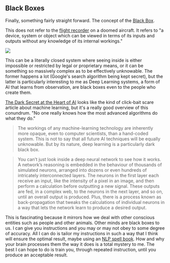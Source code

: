 ## Black Boxes

Finally, something fairly straight forward. The concept of the [Black Box](https://en.wikipedia.org/wiki/Black_box). 

This does not refer to the [flight recorder](https://en.wikipedia.org/wiki/Flight_recorder) on a doomed aircraft. It refers to "a device, system or object which can be viewed in terms of its inputs and outputs without any knowledge of its internal workings."

[![](http://blog.peteashton.com/images/Blackbox3D-withGraphs.png)](https://commons.wikimedia.org/wiki/File:Blackbox3D-withGraphs.png)

This can be a literally closed system where seeing inside is either impossible or restricted by legal or proprietary means, or it can be something so massively complex as to be effectively unknowable. The former happens a lot (Google's search algorithm being kept secret), but the latter is particularly interesting to me as Deep Learning systems, a form of AI that learns from observation, are black boxes even to the people who create them. 

[The Dark Secret at the Heart of AI](https://www.technologyreview.com/s/604087/the-dark-secret-at-the-heart-of-ai/) looks like the kind of click-bait scare article about machine learning, but it's a really good overview of this conundrum. "No one really knows how the most advanced algorithms do what they do."

> The workings of any machine-learning technology are inherently more opaque, even to computer scientists, than a hand-coded system. This is not to say that all future AI techniques will be equally unknowable. But by its nature, deep learning is a particularly dark black box.

> You can’t just look inside a deep neural network to see how it works. A network’s reasoning is embedded in the behaviour of thousands of simulated neurons, arranged into dozens or even hundreds of intricately interconnected layers. The neurons in the first layer each receive an input, like the intensity of a pixel in an image, and then perform a calculation before outputting a new signal. These outputs are fed, in a complex web, to the neurons in the next layer, and so on, until an overall output is produced. Plus, there is a process known as back-propagation that tweaks the calculations of individual neurons in a way that lets the network learn to produce a desired output.

This is fascinating because it mirrors how we deal with other conscious entities such as people and other animals. Other minds are black boxes to us. I can give you instructions and you may or may not obey to some degree of accuracy. All I can do is tailor my instructions in such a way that I think will ensure the optimal result, maybe using an [NLP spell book](https://en.wikipedia.org/wiki/Neuro-linguistic_programming). How and why your brain processes them the way it does is a total mystery to me. The best I can hope to do is train you, through repeated instruction, until you produce an acceptable result. 
